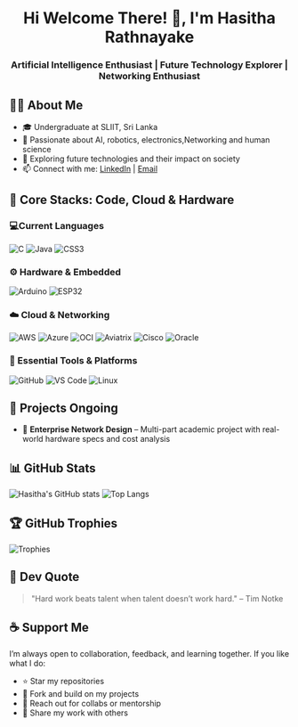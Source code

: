 <h1 align="center">Hi Welcome There! 👋, I'm Hasitha Rathnayake</h1>
<h3 align="center">Artificial Intelligence Enthusiast | Future Technology Explorer | Networking Enthusiast</h3>

## 🧑‍💻 About Me
- 🎓 Undergraduate at SLIIT, Sri Lanka
- 🧠 Passionate about AI, robotics, electronics,Networking and human science
- 🚀 Exploring future technologies and their impact on society
- 📫 Connect with me: [LinkedIn](https://www.linkedin.com/in/hasitha-rathnayake) | [Email](Hasitharathnayake2002@mail.com)

## 🤖 Core Stacks: Code, Cloud & Hardware

### 💻Current Languages
![C](https://img.shields.io/badge/C-00599C?style=for-the-badge&logo=c&logoColor=white)
![Java](https://img.shields.io/badge/Java-007396?style=for-the-badge&logo=java&logoColor=white)
![CSS3](https://img.shields.io/badge/CSS3-1572B6?style=for-the-badge&logo=css3&logoColor=white)

### ⚙️ Hardware & Embedded
![Arduino](https://img.shields.io/badge/Arduino-00979D?style=for-the-badge&logo=arduino&logoColor=white)
![ESP32](https://img.shields.io/badge/ESP32-black?style=for-the-badge&logo=espressif&logoColor=white)

### ☁️ Cloud & Networking
![AWS](https://img.shields.io/badge/AWS-232F3E?style=for-the-badge&logo=amazon-aws&logoColor=white)
![Azure](https://img.shields.io/badge/Microsoft_Azure-0078D4?style=for-the-badge&logo=microsoft-azure&logoColor=white)
![OCI](https://img.shields.io/badge/Oracle_Cloud-FF0000?style=for-the-badge&logo=oracle&logoColor=white)
![Aviatrix](https://img.shields.io/badge/Aviatrix-FF6F00?style=for-the-badge&logo=aviatrix&logoColor=white)
![Cisco](https://img.shields.io/badge/Cisco-1BA0D7?style=for-the-badge&logo=cisco&logoColor=white)
![Oracle](https://img.shields.io/badge/Oracle-FF0000?style=for-the-badge&logo=oracle&logoColor=white)


### 🧪 Essential Tools & Platforms
![GitHub](https://img.shields.io/badge/GitHub-181717?style=for-the-badge&logo=github&logoColor=white)
![VS Code](https://img.shields.io/badge/VS_Code-007ACC?style=for-the-badge&logo=visual-studio-code&logoColor=white)
![Linux](https://img.shields.io/badge/Linux-FCC624?style=for-the-badge&logo=linux&logoColor=black)


## 🚀 Projects Ongoing
- 🔌 **Enterprise Network Design** – Multi-part academic project with real-world hardware specs and cost analysis


## 📊 GitHub Stats
![Hasitha's GitHub stats](https://github-readme-stats.vercel.app/api?username=hasitha-dev&show_icons=true&theme=radical)
![Top Langs](https://github-readme-stats.vercel.app/api/top-langs/?username=hasitha-dev&layout=compact&theme=radical)

## 🏆 GitHub Trophies
![Trophies](https://github-profile-trophy.vercel.app/?username=hasitha-dev&theme=darkhub)

## 💬 Dev Quote
> "Hard work beats talent when talent doesn’t work hard." – Tim Notke

## ☕ Support Me

I’m always open to collaboration, feedback, and learning together. If you like what I do:

- ⭐ Star my repositories
- 🍴 Fork and build on my projects
- 💬 Reach out for collabs or mentorship
- 📢 Share my work with others


